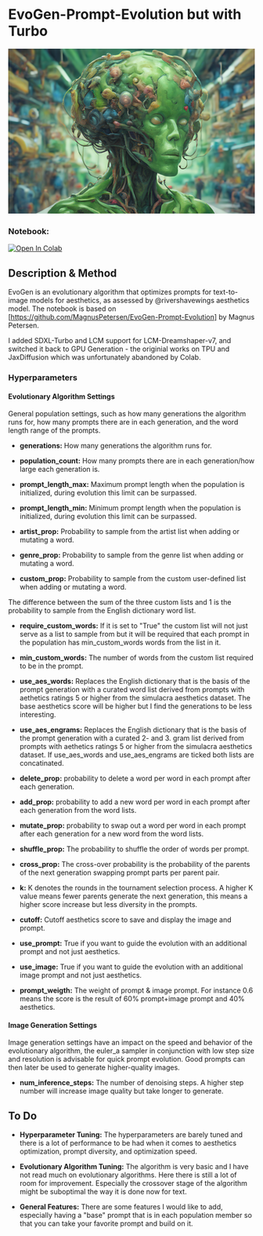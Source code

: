 # EvoGen-Prompt-Evolution but with Turbo
![Evolved Prompt Output](Bytenomy%20Infinism%204Dai%20Senstoy%20Metachron%20Enhancecompanion%20Enhancetoy%20Social%20Realism%20SensFactory%20SensCloud%20Market8%20Cotoy%20Demiai%20%20Aesthetic%20Art%20Aidty%20Gr.png?raw=true "Evolved Prompt Output")

### Notebook:

[![Open In Colab](https://colab.research.google.com/assets/colab-badge.svg)](https://github.com/benjamin-bertram/EvoGenTurbo/blob/main/EvoGen_Turbo.ipynb)

## Description & Method
EvoGen is an evolutionary algorithm that optimizes prompts for text-to-image models for aesthetics, as assessed by @rivershavewings aesthetics model. 
The notebook is based on [https://github.com/MagnusPetersen/EvoGen-Prompt-Evolution] by Magnus Petersen.

I added SDXL-Turbo and LCM support for LCM-Dreamshaper-v7, and switched it back to GPU Generation - the originial works on TPU and JaxDiffusion which was unfortunately abandoned by Colab. 

### Hyperparameters
#### Evolutionary Algorithm Settings

General population settings, such as how many generations the algorithm runs for, how many prompts there are in each generation, and the word length range of the prompts.

* **generations:** How many generations the algorithm runs for.

* **population_count:** How many prompts there are in each generation/how large each generation is.

* **prompt_length_max:** Maximum prompt length when the population is initialized, during evolution this limit can be surpassed.

* **prompt_length_min:** Minimum prompt length when the population is initialized, during evolution this limit can be surpassed.

* **artist_prop:** Probability to sample from the artist list when adding or mutating a word.

* **genre_prop:** Probability to sample from the genre list when adding or mutating a word.

* **custom_prop:** Probability to sample from the custom user-defined list when adding or mutating a word.

The difference between the sum of the three custom lists and 1 is the probability to sample from the English dictionary word list.

* **require_custom_words:** If it is set to "True" the custom list will not just serve as a list to sample from but it will be required that each prompt in the population has min_custom_words words from the list in it. 

* **min_custom_words:** The number of words from the custom list required to be in the prompt.

* **use_aes_words:** Replaces the English dictionary that is the basis of the prompt generation with a curated word list derived from prompts with aethetics ratings 5 or higher from the simulacra aesthetics dataset. The base aesthetics score will be higher but I find the generations to be less interesting.

* **use_aes_engrams:** Replaces the English dictionary that is the basis of the prompt generation with a curated 2- and 3. gram list derived from prompts with aethetics ratings 5 or higher from the simulacra aesthetics dataset. If use_aes_words and use_aes_engrams are ticked both lists are concatinated.

* **delete_prop:** probability to delete a word per word in each prompt after each generation.

* **add_prop:** probability to add a new word per word in each prompt after each generation from the word lists.

* **mutate_prop:** probability to swap out a word per word in each prompt after each generation for a new word from the word lists.

* **shuffle_prop:** The probability to shuffle the order of words per prompt.

* **cross_prop:** The cross-over probability is the probability of the parents of the next generation swapping prompt parts per parent pair.

* **k:** K denotes the rounds in the tournament selection process. A higher K value means fewer parents generate the next generation, this means a higher score increase but less diversity in the prompts.

* **cutoff:** Cutoff aesthetics score to save and display the image and prompt.

* **use_prompt:** True if you want to guide the evolution with an additional prompt and not just aesthetics.

* **use_image:** True if you want to guide the evolution with an additional image prompt and not just aesthetics.

* **prompt_weigth:** The weight of prompt & image prompt. For instance 0.6 means the score is the result of 60% prompt+image prompt and 40% aesthetics.

#### Image Generation Settings
Image generation settings have an impact on the speed and behavior of the evolutionary algorithm, the euler_a sampler in conjunction with low step size and resolution is advisable for quick prompt evolution. Good prompts can then later be used to generate higher-quality images.

* **num_inference_steps:** The number of denoising steps. A higher step number will increase image quality but take longer to generate.

## To Do
* **Hyperparameter Tuning:** The hyperparameters are barely tuned and there is a lot of performance to be had when it comes to aesthetics optimization, prompt diversity, and optimization speed. 

* **Evolutionary Algorithm Tuning:** The algorithm is very basic and I have not read much on evolutionary algorithms. Here there is still a lot of room for improvement. Especially the crossover stage of the algorithm might be suboptimal the way it is done now for text.

* **General Features:** There are some features I would like to add, especially having a "base" prompt that is in each population member so that you can take your favorite prompt and build on it.
